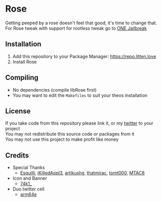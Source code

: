 # Rose
Getting peeped by a rose doesn't feel that good, it's time to change that. For Rose tweak with support for rootless tweak go to [ONE Jailbreak](https://onejailbreak.com/blog/rose-tweak/)
## Installation
1. Add this repository to your Package Manager: https://repo.litten.love
2. Install Rose

## Compiling
  - No dependencies (compile libRose first)
  - You may want to edit the `Makefiles` to suit your theos installation

## License
If you take code from this repository please link it, or my [twitter](https://twitter.com/schneelittchen) to your project  
You may not redistribute this source code or packages from it  
You may not use this project to make profit like money

## Credits
  - Special Thanks
    - [Esquilli](https://twitter.com/Esquilli), [iKilledAppl3](https://twitter.com/iKilledAppl3), [artikushg](https://twitter.com/artikushg), [thatmirac](https://twitter.com/thatmirac), [tomt000](https://twitter.com/tomt000), [MTAC8](https://twitter.com/MTAC8)
  - Icon and Banner
    - [74k1_](https://twitter.com/74k1_)
  - Duo twitter cell
    - [arm64e](https://twitter.com/arm64e)

